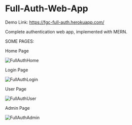 # Full-Auth-Web-App

Demo Link: https://fgc-full-auth.herokuapp.com/

Complete authentication web app, implemented with MERN.

SOME PAGES:

Home Page

![FullAuthHome](https://user-images.githubusercontent.com/62534525/108606060-d5d0af00-7385-11eb-91a6-3958411f2d22.PNG)

Login Page

![FullAuthLogin](https://user-images.githubusercontent.com/62534525/108608331-47aff500-7394-11eb-8217-c711c1479c9b.PNG)
 
User Page

![FullAuthUser](https://user-images.githubusercontent.com/62534525/108608291-0cadc180-7394-11eb-95e2-fab6c474b196.PNG)

Admin Page

![FullAuthAdmin](https://user-images.githubusercontent.com/62534525/108608347-6adaa480-7394-11eb-96c9-1a03b03f69ad.PNG)

